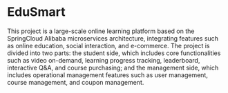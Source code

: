 # EduSmart

This project is a large-scale online learning platform based on the SpringCloud Alibaba microservices architecture, integrating features such as online education, social interaction, and e-commerce. 
The project is divided into two parts: the student side, which includes core functionalities such as video on-demand, learning progress tracking, leaderboard, interactive Q&A, and course purchasing; and the management side, which includes operational management features such as user management, course management, and coupon management.

